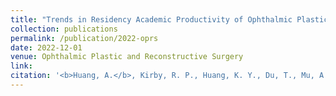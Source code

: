 ```yaml
---
title: "Trends in Residency Academic Productivity of Ophthalmic Plastic and Reconstructive Surgery Fellows Between 2012 and 2019."
collection: publications
permalink: /publication/2022-oprs
date: 2022-12-01
venue: Ophthalmic Plastic and Reconstructive Surgery
link: 
citation: '<b>Huang, A.</b>, Kirby, R. P., Huang, K. Y., Du, T., Mu, A., Wu, S., Nguyen, C., Dang, R., Yoon, S. P., Yen, M. T., Al-Mohtaseb, Z. (2022). Trends in Residency Academic Productivity of Ophthalmic Plastic and Reconstructive Surgery Fellows Between 2012 and 2019. <i>Ophthalmic Plastic and Reconstructive Surgery.</i> (accepted)'
---
```

